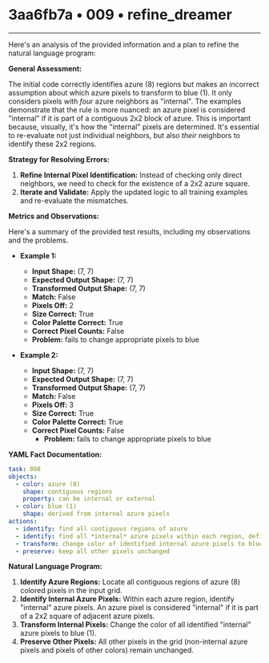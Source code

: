 # 3aa6fb7a • 009 • refine_dreamer

---
Here's an analysis of the provided information and a plan to refine the natural language program:

**General Assessment:**

The initial code correctly identifies azure (8) regions but makes an incorrect assumption about which azure pixels to transform to blue (1). It only considers pixels with *four* azure neighbors as "internal".  The examples demonstrate that the rule is more nuanced: an azure pixel is considered "internal" if it is part of a contiguous 2x2 block of azure. This is important because, visually, it's how the "internal" pixels are determined. It's essential to re-evaluate not just individual neighbors, but also *their* neighbors to identify these 2x2 regions.

**Strategy for Resolving Errors:**

1.  **Refine Internal Pixel Identification:** Instead of checking only direct neighbors, we need to check for the existence of a 2x2 azure square.
2.  **Iterate and Validate:** Apply the updated logic to all training examples and re-evaluate the mismatches.

**Metrics and Observations:**

Here's a summary of the provided test results, including my observations and the problems.

*   **Example 1:**
    *   **Input Shape:** (7, 7)
    *   **Expected Output Shape:** (7, 7)
    *   **Transformed Output Shape:** (7, 7)
    *   **Match:** False
    *   **Pixels Off:** 2
    *   **Size Correct:** True
    *   **Color Palette Correct:** True
    *   **Correct Pixel Counts:** False
    * **Problem:** fails to change appropriate pixels to blue

*   **Example 2:**
    *   **Input Shape:** (7, 7)
    *   **Expected Output Shape:** (7, 7)
    *   **Transformed Output Shape:** (7, 7)
    *   **Match:** False
    *   **Pixels Off:** 3
    *   **Size Correct:** True
    *   **Color Palette Correct:** True
    *   **Correct Pixel Counts:** False
        *   **Problem:** fails to change appropriate pixels to blue

**YAML Fact Documentation:**

```yaml
task: 008
objects:
  - color: azure (8)
    shape: contiguous regions
    property: can be internal or external
  - color: blue (1)
    shape: derived from internal azure pixels
actions:
  - identify: find all contiguous regions of azure
  - identify: find all *internal* azure pixels within each region, defined as part of 2x2 azure block
  - transform: change color of identified internal azure pixels to blue
  - preserve: keep all other pixels unchanged
```

**Natural Language Program:**

1.  **Identify Azure Regions:** Locate all contiguous regions of azure (8) colored pixels in the input grid.
2.  **Identify Internal Azure Pixels:** Within each azure region, identify "internal" azure pixels. An azure pixel is considered "internal" if it is part of a 2x2 square of adjacent azure pixels.
3.  **Transform Internal Pixels:** Change the color of all identified "internal" azure pixels to blue (1).
4.  **Preserve Other Pixels:** All other pixels in the grid (non-internal azure pixels and pixels of other colors) remain unchanged.

